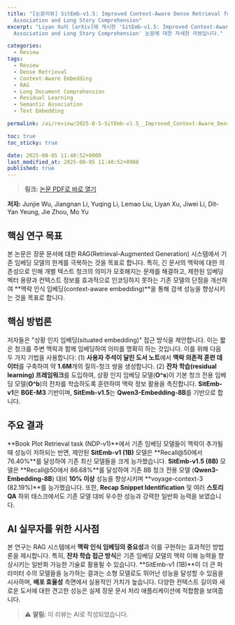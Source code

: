 ```yaml
---
title: "[논문리뷰] SitEmb-v1.5: Improved Context-Aware Dense Retrieval for Semantic
  Association and Long Story Comprehension"
excerpt: "Liyan Xu이 [arXiv]에 게시한 'SitEmb-v1.5: Improved Context-Aware Dense Retrieval for Semantic
  Association and Long Story Comprehension' 논문에 대한 자세한 리뷰입니다."

categories:
  - Review
tags:
  - Review
  - Dense Retrieval
  - Context-Aware Embedding
  - RAG
  - Long Document Comprehension
  - Residual Learning
  - Semantic Association
  - Text Embedding

permalink: /ai/review/2025-8-5-SitEmb-v1.5__Improved_Context-Aware_Dense_Retrieval_for_Semantic __Association_and_Long_Story_Comprehension/

toc: true
toc_sticky: true

date: 2025-08-05 11:40:52+0900
last_modified_at: 2025-08-05 11:40:52+0900
published: true
---
```

> **링크:** [논문 PDF로 바로 열기](https://arxiv.org/abs/2508.01959)

**저자:** Junjie Wu, Jiangnan Li, Yuqing Li, Lemao Liu, Liyan Xu, Jiwei Li, Dit-Yan Yeung, Jie Zhou, Mo Yu



## 핵심 연구 목표
본 논문은 장문 문서에 대한 RAG(Retrieval-Augmented Generation) 시스템에서 기존 임베딩 모델의 한계를 극복하는 것을 목표로 합니다. 특히, 긴 문서의 맥락에 대한 의존성으로 인해 개별 텍스트 청크의 의미가 모호해지는 문제를 해결하고, 제한된 임베딩 벡터 용량과 컨텍스트 정보를 효과적으로 인코딩하지 못하는 기존 모델의 단점을 개선하여 **맥락 인식 임베딩(context-aware embedding)**을 통해 검색 성능을 향상시키는 것을 목표로 합니다.

## 핵심 방법론
저자들은 "상황 인지 임베딩(situated embedding)" 접근 방식을 제안합니다. 이는 짧은 청크를 주변 맥락과 함께 임베딩하여 의미를 명확히 하는 것입니다. 이를 위해 다음 두 가지 기법을 사용합니다: (1) **사용자 주석이 달린 도서 노트**에서 **맥락 의존적 훈련 데이터**를 구축하여 약 **1.6M**개의 질의-청크 쌍을 생성합니다. (2) **잔차 학습(residual learning) 프레임워크**를 도입하여, 상황 인지 임베딩 모델(**O^s**)이 기본 청크 전용 임베딩 모델(**O^b**)의 잔차를 학습하도록 훈련하여 맥락 정보 활용을 촉진합니다. **SitEmb-v1**은 **BGE-M3** 기반이며, **SitEmb-v1.5**는 **Qwen3-Embedding-8B**를 기반으로 합니다.

## 주요 결과
**Book Plot Retrieval task (NDP-v1)**에서 기존 임베딩 모델들이 맥락이 추가될 때 성능이 저하되는 반면, 제안된 **SitEmb-v1 (1B)** 모델은 **Recall@50에서 76.40%**를 달성하여 기존 최신 모델들을 크게 능가했습니다. **SitEmb-v1.5 (8B)** 모델은 **Recall@50에서 86.68%**를 달성하여 기존 8B 청크 전용 모델 (**Qwen3-Embedding-8B**) 대비 **10% 이상** 성능을 향상시키며 **voyage-context-3 (82.19%)**를 능가했습니다. 또한, **Recap Snippet Identification** 및 여러 **스토리 QA** 하위 태스크에서도 기존 모델 대비 우수한 성능과 강력한 일반화 능력을 보였습니다.

## AI 실무자를 위한 시사점
본 연구는 RAG 시스템에서 **맥락 인식 임베딩의 중요성**과 이를 구현하는 효과적인 방법론을 제시합니다. 특히, **잔차 학습 접근 방식**은 기존 임베딩 모델의 맥락 이해 능력을 향상시키는 일반화 가능한 기술로 활용될 수 있습니다. **SitEmb-v1 (1B)**이 더 큰 파라미터 수의 모델들을 능가하는 결과는 소형 모델로도 뛰어난 성능을 달성할 수 있음을 시사하며, **배포 효율성** 측면에서 실용적인 가치가 높습니다. 다양한 컨텍스트 길이와 새로운 도서에 대한 견고한 성능은 실제 장문 문서 처리 애플리케이션에 적합함을 보여줍니다.

> ⚠️ **알림:** 이 리뷰는 AI로 작성되었습니다.